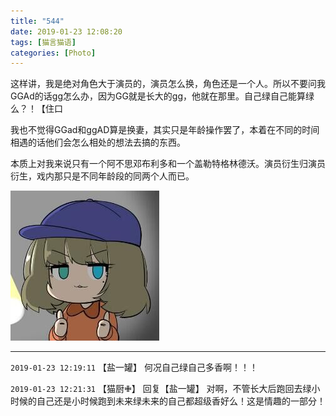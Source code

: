 ```yaml
---
title: "544"
date: 2019-01-23 12:08:20
tags: [猫言猫语]
categories: [Photo]
---
```


<p>这样讲，我是绝对角色大于演员的，演员怎么换，角色还是一个人。所以不要问我GGAd的话gg怎么办，因为GG就是长大的gg，他就在那里。自己绿自己能算绿么？！【住口</p> 
<p>我也不觉得GGad和ggAD算是换妻，其实只是年龄操作罢了，本着在不同的时间相遇的话他们会怎么相处的想法去搞的东西。</p> 
<p>本质上对我来说只有一个阿不思邓布利多和一个盖勒特格林德沃。演员衍生归演员衍生，戏内那只是不同年龄段的同两个人而已。</p>

![](https://raw.githubusercontent.com/alicewish/meowchain247/master/img_cVZNdzJtQk9JV2VucHljZUcrSUpCUWRyeFRZbzhxUXlJVDYwakh0Q0xjK0ZzSnVhTXAxYXJBPT0.jpg)

---

`2019-01-23 12:19:11` 【盐一罐】 何况自己绿自己多香啊！！！

`2019-01-23 12:21:31` 【猫厨✙】 回复【盐一罐】 对啊，不管长大后跑回去绿小时候的自己还是小时候跑到未来绿未来的自己都超级香好么！这是情趣的一部分！
